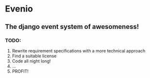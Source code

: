 # Evenio

## The django event system of awesomeness!

### TODO:

1. Rewrite requirement specifications with a more technical approach
1. Find a suitable license
1. Code all night long!
1. ...
1. PROFIT!

